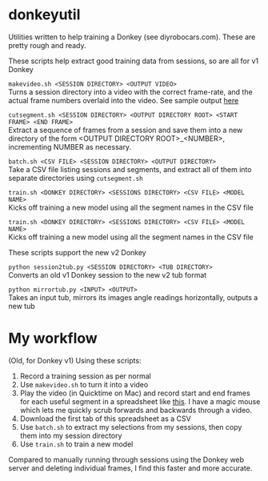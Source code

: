 # donkeyutil
Utilities written to help training a Donkey (see diyrobocars.com). These are pretty rough and ready.

These scripts help extract good training data from sessions, so are all for v1 Donkey

`makevideo.sh <SESSION DIRECTORY> <OUTPUT VIDEO>`  
Turns a session directory into a video with the correct frame-rate, and the actual frame numbers overlaid into the video. See sample output [here](https://goo.gl/photos/h9RzsU8osPy9eHCv7)

`cutsegment.sh <SESSION DIRECTORY> <OUTPUT DIRECTORY ROOT> <START FRAME> <END FRAME>`  
Extract a sequence of frames from a session and save them into a new directory of the form &lt;OUTPUT DIRECTORY ROOT&gt;_&lt;NUMBER&gt;, incrementing NUMBER as necessary. 

`batch.sh <CSV FILE> <SESSION DIRECTORY> <OUTPUT DIRECTORY>`  
Take a CSV file listing sessions and segments, and extract all of them into separate directories using `cutsegment.sh`

`train.sh <DONKEY DIRECTORY> <SESSIONS DIRECTORY> <CSV FILE> <MODEL NAME>`  
Kicks off training a new model using all the segment names in the CSV file

`train.sh <DONKEY DIRECTORY> <SESSIONS DIRECTORY> <CSV FILE> <MODEL NAME>`  
Kicks off training a new model using all the segment names in the CSV file

These scripts support the new v2 Donkey

`python session2tub.py <SESSION DIRECTORY> <TUB DIRECTORY>`  
Converts an old v1 Donkey session to the new v2 tub format

`python mirrortub.py <INPUT> <OUTPUT>`  
Takes an input tub, mirrors its images angle readings horizontally, outputs a new tub

# My workflow

(Old, for Donkey v1) Using these scripts:

1. Record a training session as per normal
1. Use `makevideo.sh` to turn it into a video
1. Play the video (in Quicktime on Mac) and record start and end frames for each useful segment in a spreadsheet like [this](https://docs.google.com/spreadsheets/d/1OGm7YjxCvQ6SWKb-KafAnEZpwtLmpNko2brxZ1VrZBE/edit?usp=sharing). I have a magic mouse which lets me quickly scrub forwards and backwards through a video.
1. Download the first tab of this spreadsheet as a CSV
1. Use `batch.sh` to extract my selections from my sessions, then copy them into my session directory
1. Use `train.sh` to train a new model

Compared to manually running through sessions using the Donkey web server and deleting individual frames, I find this faster and more accurate.
